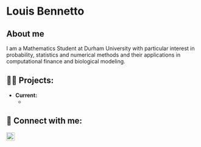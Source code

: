 <h1>Louis Bennetto</h1>

<h2>About me</h2>
<a>I am a Mathematics Student at Durham University with particular interest in probability, statistics and numerical methods and their applications in computational finance and biological modeling.</a>

<h2>👨‍💻 Projects:</h2>

- <b>Current:</b>
  - [](https://github.com/LouisBennetto/)

<h2> 🤳 Connect with me:</h2>

[<img align="left" alt="Louis Bennetto | LinkedIn" width="22px" src="https://cdn.jsdelivr.net/npm/simple-icons@v3/icons/linkedin.svg" />][linkedin]

[linkedin]: https://linkedin.com/in/louis-bennetto


